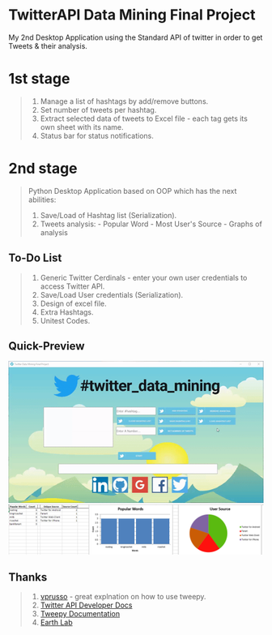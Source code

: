 # TwitterAPI Data Mining Final Project
My 2nd Desktop Application using the Standard API of twitter in order to get Tweets & their analysis.

# 1st stage
>1. Manage a list of hashtags by add/remove buttons.
>2. Set number of tweets per hashtag.
>3. Extract selected data of tweets to Excel file - each tag gets its own sheet with its name.
>4. Status bar for status notifications.

# 2nd stage
>Python Desktop Application based on OOP which has the next abilities:
>1. Save/Load of Hashtag list (Serialization).
>2. Tweets analysis:
	- Popular Word
	- Most User's Source
	- Graphs of analysis

## To-Do List
>1. Generic Twitter Cerdinals - enter your own user credentials to access Twitter API.
>2. Save/Load User credentials (Serialization).
>3. Design of excel file.
>4. Extra Hashtags.
>5. Unitest Codes.


## Quick-Preview
<img src="https://github.com/natylaza89/TwiterAPI_Data_Mining/blob/master/twitter.gif">
<img src="https://github.com/natylaza89/TwiterAPI_Data_Mining/blob/master/graph.png">

## Thanks
>1. <a href="https://github.com/vprusso/youtube_tutorials/tree/master/twitter_python">vprusso</a> - great explnation on how to use tweepy.
>2. <a href="https://developer.twitter.com/en/docs">Twitter API Developer Docs</a>
>3. <a href="http://docs.tweepy.org">Tweepy Documentation</a>
>4. <a href="https://www.earthdatascience.org/courses/earth-analytics-python/using-apis-natural-language-processing-twitter/calculate-tweet-word-frequencies-in-python/">Earth Lab</a>
